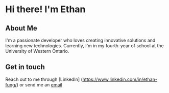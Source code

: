 # Hi there! I'm Ethan

## About Me
I'm a passionate developer who loves creating innovative solutions and learning new technologies. Currently, I'm in my fourth-year of school at the University of Western Ontario.

## Get in touch
Reach out to me through [LinkedIn] (https://www.linkedin.com/in/ethan-fung/) or send me an [email](mailto:efung48@uwo.ca) 
